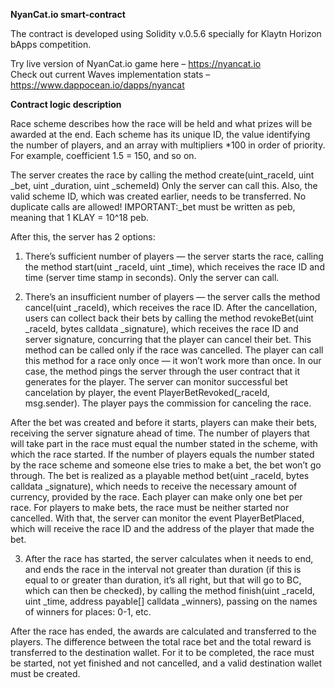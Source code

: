 **NyanCat.io smart-contract**

The contract is developed using Solidity v.0.5.6 specially for Klaytn Horizon bApps competition. 

Try live version of NyanCat.io game here – https://nyancat.io  
Check out current Waves implementation stats – https://www.dappocean.io/dapps/nyancat 

**Contract logic description**

Race scheme describes how the race will be held and what prizes will be awarded at the end. Each scheme has its unique ID, the value identifying the number of players, and an array with multipliers *100 in order of priority.
For example, coefficient 1.5 = 150, and so on.  

The server creates the race by calling the method create(uint_raceId, uint _bet, uint _duration, uint _schemeId)
Only the server can call this.
Also, the valid scheme ID, which was created earlier, needs to be transferred. No duplicate calls are allowed!
IMPORTANT:_bet must be written as peb, meaning that 1 KLAY = 10^18 peb.

After this, the server has 2 options:

1.	There’s sufficient number of players — the server starts the race, calling the method start(uint _raceId, uint _time), which receives the race ID and time (server time stamp in seconds).
Only the server can call.

2.	There’s an insufficient number of players — the server calls the method cancel(uint _raceId), which receives the race ID.
After the cancellation, users can collect back their bets by calling the method revokeBet(uint _raceId, bytes calldata _signature), which receives the race ID and server signature, concurring that the player can cancel their bet. This method can be called only if the race was cancelled.
The player can call this method for a race only once — it won’t work more than once. In our case, the method pings the server through the user contract that it generates for the player.
The server can monitor successful bet cancelation by player, the event PlayerBetRevoked(_raceId, msg.sender).
The player pays the commission for canceling the race.

After the bet was created and before it starts, players can make their bets, receiving the server signature ahead of time.
The number of players that will take part in the race must equal the number stated in the scheme, with which the race started. If the number of players equals the number stated by the race scheme and someone else tries to make a bet, the bet won’t go through.
The bet is realized as a playable method bet(uint _raceId, bytes calldata _signature), which needs to receive the necessary amount of currency, provided by the race.
Each player can make only one bet per race. 
For players to make bets, the race must be neither started nor cancelled. With that, the server can monitor the event PlayerBetPlaced, which will receive the race ID and the address of the player that made the bet.

3.	After the race has started, the server calculates when it needs to end, and ends the race in the interval not greater than duration (if this is equal to or greater than duration, it’s all right, but that will go to BC, which can then be checked), by calling the method finish(uint _raceId, uint _time, address payable[] calldata _winners), passing on the names of winners for places: 0-1, etc.


After the race has ended, the awards are calculated and transferred to the players. The difference between the total race bet and the total reward is transferred to the destination wallet.
For it to be completed, the race must be started, not yet finished and not cancelled, and a valid destination wallet must be created.

